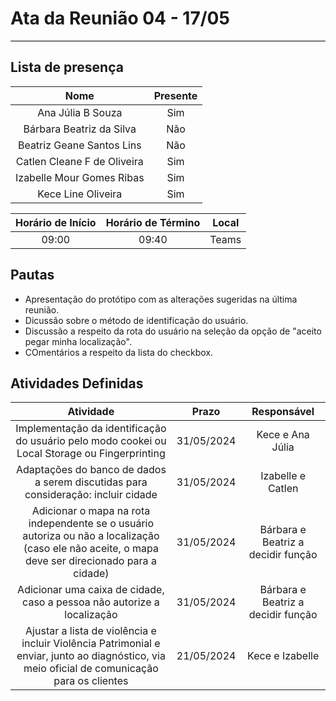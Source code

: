 # **Ata da Reunião 04 - 17/05**
<hr style="border: 0; height: 1px; background-color: #000000;">

## **Lista de presença**

| Nome | Presente |
|:----:|:--------:|
| Ana Júlia B Souza | Sim |
| Bárbara Beatriz da Silva | Não |
| Beatriz Geane Santos Lins | Não |
| Catlen Cleane F de Oliveira | Sim |
| Izabelle Mour Gomes Ribas| Sim |
| Kece Line Oliveira | Sim |

| Horário de Início | Horário de Término | Local |
|:-----------------:|:------------------:|:-----:|
| 09:00 | 09:40 | Teams|

## **Pautas**

* Apresentação do protótipo com as alterações sugeridas na última reunião.
* Dicussão sobre o método de identificação do usuário.
* Discussão a respeito da rota do usuário na seleção da opção de "aceito pegar minha localização".
* COmentários a respeito da lista do checkbox.


## **Atividades Definidas**

| Atividade | Prazo | Responsável |
|:---------:|:-----:|:-----------:|
| Implementação da identificação do usuário pelo modo cookei ou Local Storage ou Fingerprinting| 31/05/2024 | Kece e Ana Júlia | 
| Adaptações do banco de dados a serem discutidas para consideração: incluir cidade| 31/05/2024 | Izabelle e Catlen | 
| Adicionar o mapa na rota independente se o usuário autoriza ou não a localização (caso ele não aceite, o mapa deve ser direcionado para a cidade) | 31/05/2024 | Bárbara e Beatriz a decidir função | 
| Adicionar uma caixa de cidade, caso a pessoa não autorize a localização | 31/05/2024 | Bárbara e Beatriz a decidir função| 
| Ajustar a lista de violência e incluir Violência Patrimonial e enviar, junto ao diagnóstico, via meio oficial de comunicação para os clientes| 21/05/2024| Kece e Izabelle| 
